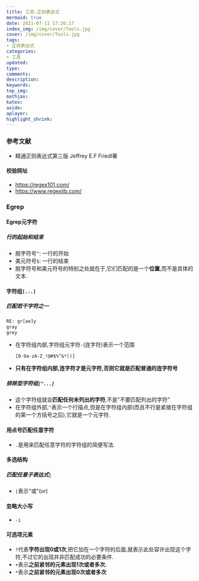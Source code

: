 ```yaml
---
title: 工具-正则表达式
mermaid: true
date: 2021-07-11 17:26:17
index_img: /img/cover/Tools.jpg
cover: /img/cover/Tools.jpg
tags:
- 正则表达式
categories:
- 工具
updated:
type:
comments:
description:
keywords:
top_img:
mathjax:
katex:
aside:
aplayer:
highlight_shrink:
---
```


### 参考文献

* 精通正则表达式第三版 Jeffrey E.F Friedl著

#### 校验网址

* https://regex101.com/
* https://www.regexlib.com/

### Egrep

#### Egrep元字符

##### 行的起始和结束

* 脱字符号`^`: 一行的开始
* 美元符号`$`: 一行的结束
* 脱字符号和美元符号的特别之处就在于,它们匹配的是一个**位置**,而不是具体的文本.

#### 字符组`[...]`

##### 匹配若干字符之一

```perl
RE: gr[ae]y
gray
grey
```

* 在字符组内部,字符组元字符`-`(连字符)表示一个范围

  ```
  [0-9a-zA-Z_!@#$%^&*()]
  ```

* **只有在字符组内部,连字符才是元字符,否则它就是匹配普通的连字符号**

##### 排除型字符组`[^...]`

* 这个字符组就会**匹配任何未列出的字符**,不是"不要匹配列出的字符"
* 在字符组外部,`^`表示一个行描点,但是在字符组内部(而且不行是紧接在字符组的第一个方括号之后),它就是一个元字符.

#### 用点号匹配任意字符

* `.`是用来匹配任意字符的字符组的简便写法.

#### 多选结构

##### 匹配任意子表达式`|`

* `|`表示"或"(or)

#### 忽略大小写

* `-i`

#### 可选项元素

* `?`代表**字符出现0或1次**,把它加在一个字符的后面,就表示此处容许出现这个字符,不过它的出现并非匹配成功的必要条件.
* `+`表示**之前紧邻的元素出现1次或者多次.**
* `*`表示**之前紧邻的元素出现0次或者多次**
